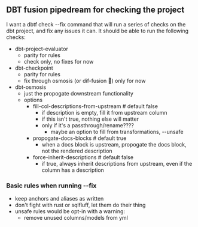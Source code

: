 ## DBT fusion pipedream for checking the project
I want a dbtf check --fix command that will run a series of checks on the dbt project, and fix any issues it can.
It should be able to run the following checks:


* dbt-project-evaluator
    * parity for rules
	* check only, no fixes for now
* dbt-checkpoint
	* parity for rules
	* fix through osmosis (or dif-fusion :troll:) only for now
* dbt-osmosis
    * just the propogate downstream functionality
	* options
		* fill-col-descriptions-from-upstream # default false
			* if description is empty, fill it from upstream column
			* if this isn't true, nothing else will matter
			* only if it's a passthrough/rename????
				* maybe an option to fill from transformations, --unsafe
		* propogate-docs-blocks # default true
			* when a docs block is upstream, propogate the docs block, not the rendered description
		* force-inherit-descriptions # default false
			* if true, always inherit descriptions from upstream, even if the column has a description


### Basic rules when running --fix
* keep anchors and aliases as written
* don't fight with rust or sqlfluff, let them do their thing
* unsafe rules would be opt-in with a warning:
    * remove unused columns/models from yml

